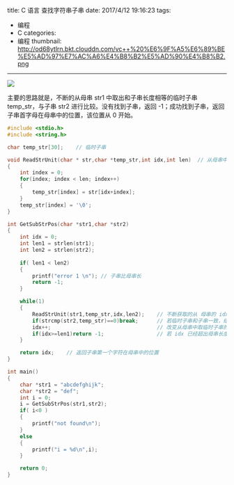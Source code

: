 title: C 语言 查找字符串子串
date: 2017/4/12 19:16:23
tags:
- 编程
- C
categories:
- 编程
thumbnail: http://od68ytlrn.bkt.clouddn.com/vc++%20%E6%9F%A5%E6%89%BE%E5%AD%97%E7%AC%A6%E4%B8%B2%E5%AD%90%E4%B8%B2.png
---


![](http://od68ytlrn.bkt.clouddn.com/vc++%20%E6%9F%A5%E6%89%BE%E5%AD%97%E7%AC%A6%E4%B8%B2%E5%AD%90%E4%B8%B2.png)

<!-- more -->

主要的思路就是，不断的从母串 str1 中取出和子串长度相等的临时子串 temp_str，与子串 str2 进行比较。没有找到子串，返回 -1；成功找到子串，返回子串首字母在母串中的位置，该位置从 0 开始。



```c
#include <stdio.h>
#include <string.h>

char temp_str[30];    // 临时子串

void ReadStrUnit(char * str,char *temp_str,int idx,int len)  // 从母串中获取与子串长度相等的临时子串
{
	int index = 0;
	for(index; index < len; index++)
	{
		temp_str[index] = str[idx+index];
	}
	temp_str[index] = '\0';
}

int GetSubStrPos(char *str1,char *str2)
{
	int idx = 0;
	int len1 = strlen(str1);
	int len2 = strlen(str2);
	
	if( len1 < len2)
	{
		printf("error 1 \n"); // 子串比母串长
		return -1;
	}

	while(1)
	{
		ReadStrUnit(str1,temp_str,idx,len2);    // 不断获取的从 母串的 idx 位置处更新临时子串
		if(strcmp(str2,temp_str)==0)break;      // 若临时子串和子串一致，结束循环
		idx++;                                  // 改变从母串中取临时子串的位置
		if(idx>=len1)return -1;                 // 若 idx 已经超出母串长度，说明母串不包含该子串
	}

	return idx;    // 返回子串第一个字符在母串中的位置
}

int main()
{
	char *str1 = "abcdefghijk";
	char *str2 = "def";
	int i = 0;
	i = GetSubStrPos(str1,str2);
	if( i<0 )
	{
		printf("not found\n");
	}
	else
	{
		printf("i = %d\n",i);
	}

	return 0;
}

```